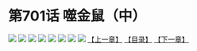 # 第701话 噬金鼠（中）
![](https://mhpic.xiaomingtaiji.net/comic/D/斗破苍穹拆分版/701话/1.jpg-zymk.middle.webp)
![](https://mhpic.xiaomingtaiji.net/comic/D/斗破苍穹拆分版/701话/2.jpg-zymk.middle.webp)
![](https://mhpic.xiaomingtaiji.net/comic/D/斗破苍穹拆分版/701话/3.jpg-zymk.middle.webp)
![](https://mhpic.xiaomingtaiji.net/comic/D/斗破苍穹拆分版/701话/4.jpg-zymk.middle.webp)
![](https://mhpic.xiaomingtaiji.net/comic/D/斗破苍穹拆分版/701话/5.jpg-zymk.middle.webp)
![](https://mhpic.xiaomingtaiji.net/comic/D/斗破苍穹拆分版/701话/6.jpg-zymk.middle.webp)
![](https://mhpic.xiaomingtaiji.net/comic/D/斗破苍穹拆分版/701话/7.jpg-zymk.middle.webp)
![](https://mhpic.xiaomingtaiji.net/comic/D/斗破苍穹拆分版/701话/8.jpg-zymk.middle.webp)
[【上一章】](./702.md)
[【目录】](./README.md)
[【下一章】](./704.md)
